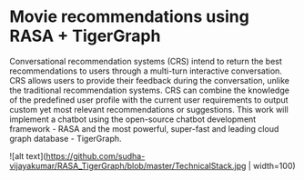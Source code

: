 # Movie recommendations using RASA + TigerGraph

Conversational recommendation systems (CRS) intend to return the best recommendations to users through a multi-turn interactive conversation. CRS allows users to provide their feedback during the conversation, unlike the traditional recommendation systems. CRS can combine the knowledge of the predefined user profile with the current user requirements to output custom yet most relevant recommendations or suggestions. This work will implement a chatbot using the open-source chatbot development framework - RASA and the most powerful, super-fast and leading cloud graph database - TigerGraph. 

![alt text](https://github.com/sudha-vijayakumar/RASA_TigerGraph/blob/master/TechnicalStack.jpg | width=100)

